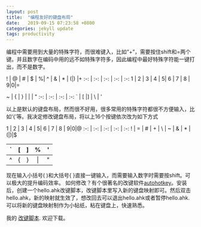 ```yaml
---
layout: post
title:  "编程友好的键盘布局"
date:   2019-09-15 07:23:58 +0800
categories: jekyll update
tags: productivity
---
```

编程中需要用到大量的特殊字符，而很难键入，比如“+”，需要按住shift和=两个键。并且数字在编码中用的远不如特殊字符多，因此编程中最好特殊字符能一键打出，而不是数字。

! | @ | # | $ | %| ^ | & | * | (|) |+
:-: | :-: | :-: | :-: | :-:
1 | 2 | 3 | 4 | 5| 6 | 7 | 8 | 9|0|=

~ | { | } | \| | "
:-: | :-: | :-: | :-: 
` | [ |] | \\ | '

以上是默认的键盘布局，然而很不好用，很多常用的特殊字符都很不方便输入，比如‘{’等。我决定修改键盘布局，将以上16个按键依次改为如下方式

1 | 2 | 3 | 4 | 5| 6 | 7 | 8 | 9|0|@
:-: | :-: | :-: | :-: | :-:
! | = | # | + | \\ | ~ | & | * | (|)|$

` | [ | ] | % | '
:-: | :-: | :-: | :-:|:-: 
^ | { | } | \| | "

现在输入小括号( )和大括号\{ \}直接一键输入，而需要输入数字时需要按shift。可以极大的提升编码效率。
如何修改？有个很著名的改键软件[autohotkey](https://www.autohotkey.com/)。安装后，创建一个hello.ahk改键脚本，改键脚本里写入新的键盘映射即可。然后双击hello.ahk，新的映射就生效了，想改回去可以退出hello.ahk或者暂停hello.ahk.可以将新的键盘映射制作为小帖纸，粘在键盘上，快速熟悉。

我的 [改键脚本](https://github.com/jiayuehua/windows/blob/master/hello.ahk ). 欢迎下载。
